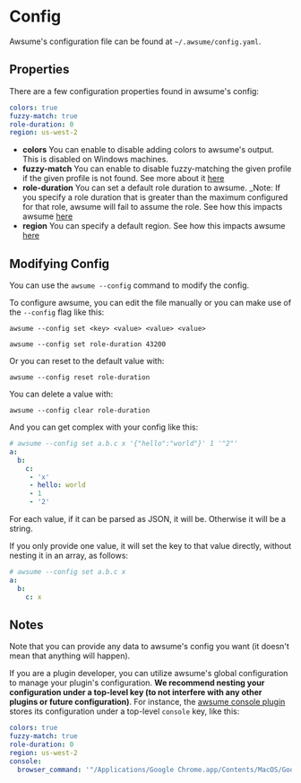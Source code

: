 # Config

Awsume's configuration file can be found at `~/.awsume/config.yaml`.

## Properties

There are a few configuration properties found in awsume's config:

```yaml
colors: true
fuzzy-match: true
role-duration: 0
region: us-west-2
```

- **colors** You can enable to disable adding colors to awsume's output. This is disabled on Windows machines.
- **fuzzy-match** You can enable to disable fuzzy-matching the given profile if the given profile is not found. See more about it [here](../advanced/fuzzy-matching)
- **role-duration** You can set a default role duration to awsume. _Note: If you specify a role duration that is greater than the maximum configured for that role, awsume will fail to assume the role. See how this impacts awsume [here](../advanced/role-duration)
- **region** You can specify a default region. See how this impacts awsume [here](../advanced/region)


## Modifying Config

You can use the `awsume --config` command to modify the config.

To configure awsume, you can edit the file manually or you can make use of the `--config` flag like this:

```
awsume --config set <key> <value> <value> <value>
```

```
awsume --config set role-duration 43200
```

Or you can reset to the default value with:

```
awsume --config reset role-duration
```

You can delete a value with:

```
awsume --config clear role-duration
```

And you can get complex with your config like this:

```yaml
# awsume --config set a.b.c x '{"hello":"world"}' 1 '"2"'
a:
  b:
    c:
     - 'x'
     - hello: world
     - 1
     - '2'
```

For each value, if it can be parsed as JSON, it will be. Otherwise it will be a string.

If you only provide one value, it will set the key to that value directly, without nesting it in an array, as follows:

```yaml
# awsume --config set a.b.c x
a:
  b:
    c: x
```

## Notes

Note that you can provide any data to awsume's config you want (it doesn't mean that anything will happen).

If you are a plugin developer, you can utilize awsume's global configuration to manage your plugin's configuration. **We recommend nesting your configuration under a top-level key (to not interfere with any other plugins or future configuration)**. For instance, the [awsume console plugin](https://github.com/trek10inc/awsume-console-plugin) stores its configuration under a top-level `console` key, like this:

```yaml
colors: true
fuzzy-match: true
role-duration: 0
region: us-west-2
console:
  browser_command: '"/Applications/Google Chrome.app/Contents/MacOS/Google Chrome" --user-data-dir=/tmp/{profile} "{url}" --no-first-run'
```
